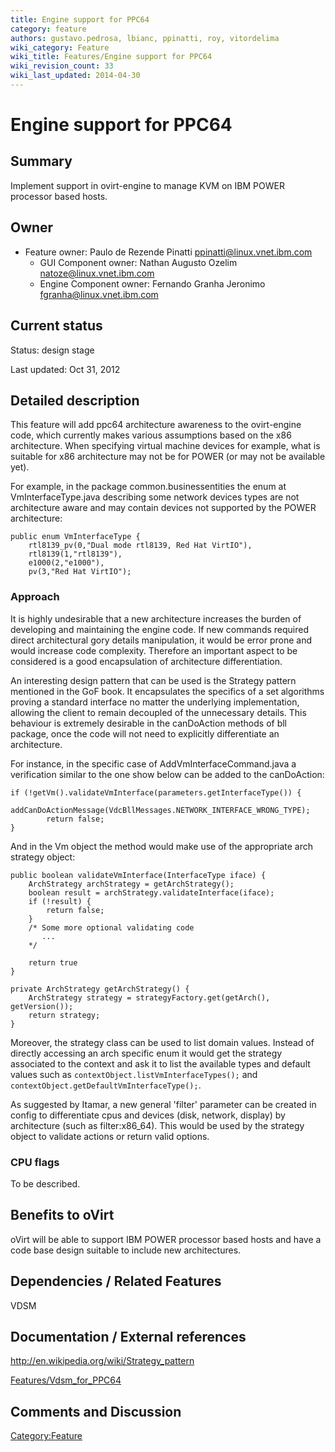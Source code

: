 ```yaml
---
title: Engine support for PPC64
category: feature
authors: gustavo.pedrosa, lbianc, ppinatti, roy, vitordelima
wiki_category: Feature
wiki_title: Features/Engine support for PPC64
wiki_revision_count: 33
wiki_last_updated: 2014-04-30
---
```


# Engine support for PPC64

## Summary

Implement support in ovirt-engine to manage KVM on IBM POWER processor based hosts.

## Owner

*   Feature owner: Paulo de Rezende Pinatti <ppinatti@linux.vnet.ibm.com>
    -   GUI Component owner: Nathan Augusto Ozelim <natoze@linux.vnet.ibm.com>
    -   Engine Component owner: Fernando Granha Jeronimo <fgranha@linux.vnet.ibm.com>

## Current status

Status: design stage

Last updated: Oct 31, 2012

## Detailed description

This feature will add ppc64 architecture awareness to the ovirt-engine code, which currently makes various assumptions based on the x86 architecture. When specifying virtual machine devices for example, what is suitable for x86 architecture may not be for POWER (or may not be available yet).

For example, in the package common.businessentities the enum at VmInterfaceType.java describing some network devices types are not architecture aware and may contain devices not supported by the POWER architecture:

    public enum VmInterfaceType {
        rtl8139_pv(0,"Dual mode rtl8139, Red Hat VirtIO"),
        rtl8139(1,"rtl8139"),
        e1000(2,"e1000"),
        pv(3,"Red Hat VirtIO");

### Approach

It is highly undesirable that a new architecture increases the burden of developing and maintaining the engine code. If new commands required direct architectural gory details manipulation, it would be error prone and would increase code complexity. Therefore an important aspect to be considered is a good encapsulation of architecture differentiation.

An interesting design pattern that can be used is the Strategy pattern mentioned in the GoF book. It encapsulates the specifics of a set algorithms proving a standard interface no matter the underlying implementation, allowing the client to remain decoupled of the unnecessary details. This behaviour is extremely desirable in the canDoAction methods of bll package, once the code will not need to explicitly differentiate an architecture.

For instance, in the specific case of AddVmInterfaceCommand.java a verification similar to the one show below can be added to the canDoAction:

    if (!getVm().validateVmInterface(parameters.getInterfaceType()) {
        addCanDoActionMessage(VdcBllMessages.NETWORK_INTERFACE_WRONG_TYPE);
            return false;
    }

And in the Vm object the method would make use of the appropriate arch strategy object:

    public boolean validateVmInterface(InterfaceType iface) {
        ArchStrategy archStrategy = getArchStrategy();
        boolean result = archStrategy.validateInterface(iface);
        if (!result) {
            return false;
        }
        /* Some more optional validating code
           ...
        */

        return true
    }

    private ArchStrategy getArchStrategy() {   
        ArchStrategy strategy = strategyFactory.get(getArch(), getVersion());
        return strategy;
    }

Moreover, the strategy class can be used to list domain values. Instead of directly accessing an arch specific enum it would get the strategy associated to the context and ask it to list the available types and default values such as `contextObject.listVmInterfaceTypes();` and `contextObject.getDefaultVmInterfaceType();`.

As suggested by Itamar, a new general 'filter' parameter can be created in config to differentiate cpus and devices (disk, network, display) by architecture (such as filter:x86_64). This would be used by the strategy object to validate actions or return valid options.

### CPU flags

To be described.

## Benefits to oVirt

oVirt will be able to support IBM POWER processor based hosts and have a code base design suitable to include new architectures.

## Dependencies / Related Features

VDSM

## Documentation / External references

<http://en.wikipedia.org/wiki/Strategy_pattern>

[Features/Vdsm_for_PPC64](Features/Vdsm_for_PPC64)

## Comments and Discussion

<Category:Feature>
